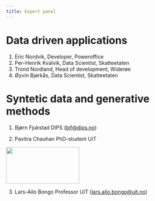 ```yaml
---
title: Expert panel
---
```


# Data driven applications
1. Eric Nordvik, Developer, Poweroffice
2. Per-Henrik Kvalvik, Data Scientist, Skatteetaten
3. Trond Nordland, Head of development, Widerøe
4. Øyvin Bjørkås, Data Scientist, Skatteetaten

# Syntetic data and generative methods
1. Bjørn Fjukstad DIPS (bjf@dips.no)

2. Pavitra Chauhan PhD-student UiT
<img src="https://ca.slack-edge.com/T1QTVQ5BL-U02BE4PAVDM-4cf2e827e276-512" width="200" height="100">


3. Lars-Ailo Bongo Professor UiT (lars.ailo.bongo@uit.no)
        
